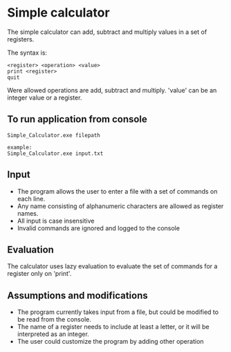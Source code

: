 # Simple calculator

The simple calculator can add, subtract and multiply values in a set of registers.

The syntax is:
```
<register> <operation> <value>
print <register>
quit
```

Were allowed operations are add, subtract and multiply.
'value' can be an integer value or a register.

## To run application from console
```
Simple_Calculator.exe filepath

example:
Simple_Calculator.exe input.txt
```

## Input
- The program allows the user to enter a file with a set of commands on each line.
- Any name consisting of alphanumeric characters are allowed as register names.
- All input is case insensitive
- Invalid commands are ignored and logged to the console

## Evaluation
The calculator uses lazy evaluation to evaluate the set of commands for a register only on 'print'.

## Assumptions and modifications
- The program currently takes input from a file, but could be modified to be read from the console.
- The name of a register needs to include at least a letter, or it will be interpreted as an integer.
- The user could customize the program by adding other operation
